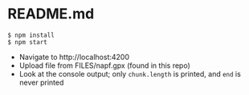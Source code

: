 # README.md

```
$ npm install
$ npm start
```

-   Navigate to http://localhost:4200
-   Upload file from FILES/napf.gpx (found in this repo)
-   Look at the console output; only `chunk.length` is printed, and `end` is never printed
